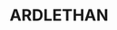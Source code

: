 ---
lastmod: '2025-04-06T06:05:20+00:00'
latitude: -34.313241
layout: suburb
longitude: 146.841533
postcode: '2665'
state: NSW
title: ARDLETHAN
url: /nsw/ardlethan/
---